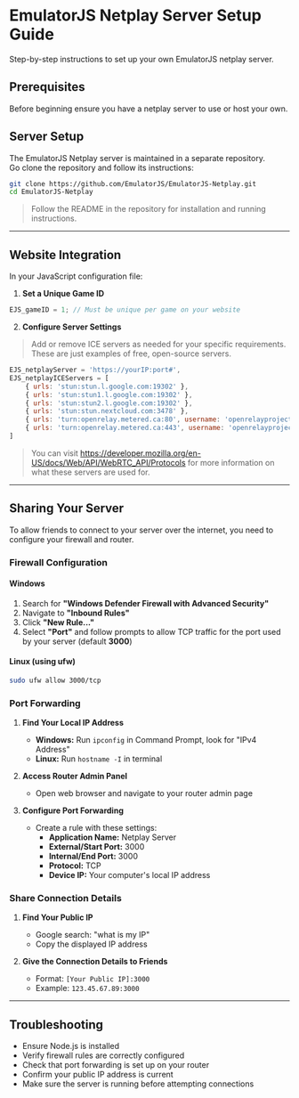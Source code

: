 # EmulatorJS Netplay Server Setup Guide

Step-by-step instructions to set up your own EmulatorJS netplay server.

## Prerequisites

Before beginning ensure you have a netplay server to use or host your own.

## Server Setup

The EmulatorJS Netplay server is maintained in a separate repository.  
Go clone the repository and follow its instructions:

```bash
git clone https://github.com/EmulatorJS/EmulatorJS-Netplay.git
cd EmulatorJS-Netplay
```

> Follow the README in the repository for installation and running instructions.

---

## Website Integration

In your JavaScript configuration file:

1. **Set a Unique Game ID**

```javascript
EJS_gameID = 1; // Must be unique per game on your website
```

2. **Configure Server Settings**
   
> Add or remove ICE servers as needed for your specific requirements.
> These are just examples of free, open-source servers.

```javascript
EJS_netplayServer = 'https://yourIP:port#',
EJS_netplayICEServers = [
    { urls: 'stun:stun.l.google.com:19302' },
    { urls: 'stun:stun1.l.google.com:19302' },
    { urls: 'stun:stun2.l.google.com:19302' },
    { urls: 'stun:stun.nextcloud.com:3478' },
    { urls: 'turn:openrelay.metered.ca:80', username: 'openrelayproject', credential: 'openrelayproject' },
    { urls: 'turn:openrelay.metered.ca:443', username: 'openrelayproject', credential: 'openrelayproject' }
]
```

> You can visit https://developer.mozilla.org/en-US/docs/Web/API/WebRTC_API/Protocols for more information on what these servers are used for. 

---

## Sharing Your Server

To allow friends to connect to your server over the internet, you need to configure your firewall and router.

### Firewall Configuration

#### Windows
1. Search for **"Windows Defender Firewall with Advanced Security"**
2. Navigate to **"Inbound Rules"**
3. Click **"New Rule..."**
4. Select **"Port"** and follow prompts to allow TCP traffic for the port used by your server (default **3000**)

#### Linux (using ufw)

```bash
sudo ufw allow 3000/tcp
```

### Port Forwarding

1. **Find Your Local IP Address**
   - **Windows:** Run `ipconfig` in Command Prompt, look for "IPv4 Address"
   - **Linux:** Run `hostname -I` in terminal

2. **Access Router Admin Panel**
   - Open web browser and navigate to your router admin page

3. **Configure Port Forwarding**
   - Create a rule with these settings:
     - **Application Name:** Netplay Server
     - **External/Start Port:** 3000
     - **Internal/End Port:** 3000
     - **Protocol:** TCP
     - **Device IP:** Your computer's local IP address

### Share Connection Details

1. **Find Your Public IP**
   - Google search: "what is my IP"
   - Copy the displayed IP address

2. **Give the Connection Details to Friends**
   - Format: `[Your Public IP]:3000`
   - Example: `123.45.67.89:3000`

---

## Troubleshooting

- Ensure Node.js is installed
- Verify firewall rules are correctly configured
- Check that port forwarding is set up on your router
- Confirm your public IP address is current
- Make sure the server is running before attempting connections
